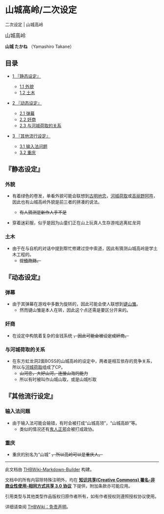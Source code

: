 # 山城高岭/二次设定

<!-- source html: G:\repos\THBWiki-Markdown-Builder\THBWikiMarkdown\Temp\main\2\2d\ns0%3A%E5%B1%B1%E5%9F%8E%E9%AB%98%E5%B2%AD%2F%E4%BA%8C%E6%AC%A1%E8%AE%BE%E5%AE%9A.html -->

二次设定 | 山城高岭

  
<big>山城高岭</big>  

 **山城 たかね** （Yamashiro Takane）
  


## 目录

- [1 『静态设定』](#『静态设定』)

  - [1.1 外貌](#外貌)
  - [1.2 土木](#土木)



- [2 『动态设定』](#『动态设定』)

  - [2.1 弹幕](#弹幕)
  - [2.2 奸商](#奸商)
  - [2.3 与河城荷取的关系](#与河城荷取的关系)



- [3 『其他流行设定』](#『其他流行设定』)

  - [3.1 输入法问题](#输入法问题)
  - [3.2 重庆](#重庆)








## 『静态设定』

### 外貌
- 有着绿色的卷发，单看外貌可能会联想到[古明地恋](./古明地恋.md)，[河城荷取](./河城荷取.md)或[高丽野阿吽](./高丽野阿吽.md)，因此也有山城高岭外貌是前三者的拼凑的说法。
  -  ~~有人猜测是新作人手不足~~ 

- 穿着迷彩服，似乎是因为山童们正在山上玩真人生存游戏逃离虹龙洞


### 土木
- 由于在与自机的对话中提到帮忙修建过空中索道，因此有猜测山城高岭是学土木工程的。
  -  ~~提[桶](./琪斯美.md)跑路。~~ 



## 『动态设定』

### 弹幕
- 由于其弹幕在游戏中多数为旋转的，因此可能会使人联想到[键山雏](./键山雏.md)。
  - 然而键山雏是本人在转，因此这个点还需是要区分开来的。



### 奸商
- 在设定中构筑着复杂的金钱系统 ~~，因此可能会被设定成奸商。~~ 


### 与河城荷取的关系
- 在东方虹龙洞2面BOSS的山城高岭的设定中，两者是相互依存的竞争关系，所以与[河城荷取](./河城荷取.md)组成了CP。
  -  ~~山河恋，大好山河，连接山海的能力~~ 
  - 所以有时被叫作山城山取，或是山城杉取



## 『其他流行设定』

### 输入法问题
- 由于输入法可能会输错，有时会被打成“山城高领”，“山城高龄”等。
  - 类似的情况还有[鬼人正邪](./鬼人正邪.md)会被打成政协。



### 重庆
- 重庆的别名为“山城” ~~，所以高岭可以是重庆人。~~ 





---

此文档由 [THBWiki-Markdown-Builder](https://github.com/Delsin-Yu/THBWiki-Markdown-Builder) 构建。

文档中的所有内容除特殊注明外，均在 [**知识共享(Creative Commons) 署名-非商业性使用-相同方式共享 3.0 协议**](https://creativecommons.org/licenses/by-sa/3.0/deed.zh-hans) 下提供，附加条款亦可能应用。

引用类型与其他类型作品版权归原作者所有，如有作者授权则遵照授权协议使用。

详细请查阅 [THBWiki：免责声明](https://thbwiki.cc/THBWiki:%E5%85%8D%E8%B4%A3%E5%A3%B0%E6%98%8E)。


